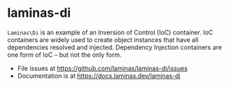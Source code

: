 # laminas-di

`Laminas\Di` is an example of an Inversion of Control (IoC) container. IoC containers
are widely used to create object instances that have all dependencies resolved
and injected. Dependency Injection containers are one form of IoC – but not the
only form.


- File issues at https://github.com/laminas/laminas-di/issues
- Documentation is at https://docs.laminas.dev/laminas-di
